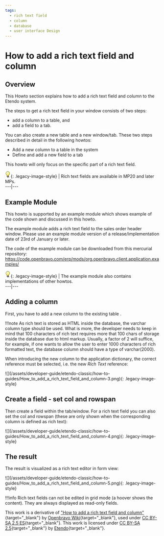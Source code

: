 ```yaml
---
tags: 
  - rich text field
  - column
  - database
  - user interface Design
---
```


#  How to add a rich text field and column
 
  
##  Overview

This Howto section explains how to add a rich text field and column to the Etendo
system.

The steps to get a rich text field in your window consists of two steps: 

- add a column to a table, and 
- add a field to a tab.

You can also create a new table and a new window/tab. These two steps
described in detail in the following howtos:

  * Add a new column to a table in the system 
  * Define and add a new field to a tab 

This howto will only focus on the specific part of a rich text field.

![](/assets/developer-guide/etendo-classic/how-to-guides/Bulbgraph.png){: .legacy-image-style} |
Rich text fields are available in MP20 and later MPs.  
---|---  
  
##  Example Module

This howto is supported by an example module which shows example of the code
shown and discussed in this howto.

The example module adds a rich text field to the sales order header window.
Please use an example module version of a release/implementation date of 23rd
of January or later.

The code of the example module can be downloaded from this mercurial
repository:
https://code.openbravo.com/erp/mods/org.openbravo.client.application.examples/

![](/assets/developer-guide/etendo-classic/how-to-guides/Bulbgraph.png){: .legacy-image-style} |  The
example module also contains implementations of other howtos.  
---|---  
  
##  Adding a column

First, you have to  add a new column to the existing table  .

!!!note
    As rich text is stored as HTML inside the database, the varchar column type
    should be used. What is more, the developer needs to keep in mind that 100
    characters of rich text requires more that 100 chars of storage inside the
    database due to html markup. Usually, a factor of 2 will suffice, for example,
    if one wants to allow the user to enter 1000 characters of rich formatted
    text, the database column should have a type of varchar(2000).  

  
When introducing the new column to the application dictionary, the correct
reference must be selected, i.e. the new _Rich Text_ reference:

![](/assets/developer-guide/etendo-classic/how-to-
guides/How_to_add_a_rich_text_field_and_column-3.png){: .legacy-image-style}

##  Create a field - set col and rowspan

Then  create a field  within the tab/window. For a rich text field you can
also set the col and rowspan (these are only shown when the corresponding
column is defined as rich text):

  

![](/assets/developer-guide/etendo-classic/how-to-
guides/How_to_add_a_rich_text_field_and_column-4.png){: .legacy-image-style}

##  The result

The result is visualized as a rich text editor in form view:

  

![](/assets/developer-guide/etendo-classic/how-to-
guides/How_to_add_a_rich_text_field_and_column-5.png){: .legacy-image-style}
  

!!!info
    Rich text fields can not be edited in grid mode (a hoover shows the
    content). They are always displayed as read-only fields.  

  


This work is a derivative of ["How to add a rich text field and column"](http://wiki.openbravo.com/wiki/How_to_add_a_rich_text_field_and_column){target="\_blank"} by [Openbravo Wiki](http://wiki.openbravo.com/wiki/Welcome_to_Openbravo){target="\_blank"}, used under [CC BY-SA 2.5 ES](https://creativecommons.org/licenses/by-sa/2.5/es/){target="\_blank"}. This work is licensed under [CC BY-SA 2.5](https://creativecommons.org/licenses/by-sa/2.5/){target="\_blank"} by [Etendo](https://etendo.software){target="\_blank"}. 

